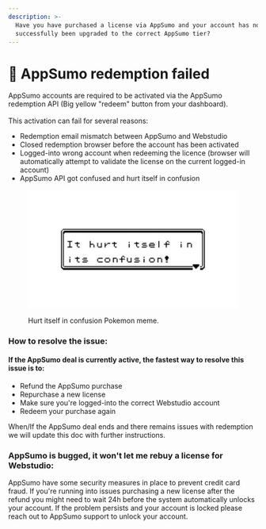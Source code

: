 ```yaml
---
description: >-
  Have you have purchased a license via AppSumo and your account has not
  successfully been upgraded to the correct AppSumo tier?
---
```


# 🌮 AppSumo redemption failed

AppSumo accounts are required to be activated via the AppSumo redemption API (Big yellow "redeem" button from your dashboard). \
\
This activation can fail for several reasons:&#x20;

* Redemption email mismatch between AppSumo and Webstudio
* Closed redemption browser before the account has been activated
* Logged-into wrong account when redeeming the licence (browser will automatically attempt to validate the license on the current logged-in account)
* AppSumo API got confused and hurt itself in confusion

<figure><img src="../.gitbook/assets/image.png" alt=""><figcaption><p>Hurt itself in confusion Pokemon meme.</p></figcaption></figure>

### How to resolve the issue:&#x20;

#### If the AppSumo deal is currently active, the fastest way to resolve this issue is to:&#x20;

* Refund the AppSumo purchase
* Repurchase a new license
* Make sure you're logged-into the correct Webstudio account
* Redeem your purchase again



When/If the AppSumo deal ends and there remains issues with redemption we will update this doc with further instructions.&#x20;



### AppSumo is bugged, it won't let me rebuy a license for Webstudio:&#x20;

AppSumo have some security measures in place to prevent credit card fraud. If you're running into issues purchasing a new license after the refund you might need to wait 24h before the system automatically unlocks your account. If the problem persists and your account is locked please reach out to AppSumo support to unlock your account.&#x20;



